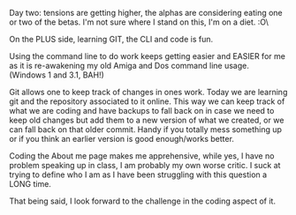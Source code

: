 Day two:  tensions are getting higher, the alphas are considering eating one or two of the betas.  I'm not sure where I stand on this, I'm on a diet. :O\

On the PLUS side, learning GIT, the CLI and code is fun.

Using the command line to do work keeps getting easier and EASIER for me as it is re-awakening my old Amiga and Dos command line usage.  (Windows 1 and 3.1, BAH!)

  Git allows one to keep track of changes in ones work.
Today we are learning git and the repository associated to it online. This way we can keep track of what we are coding and have backups to fall back on in case we need to keep old changes but add them to a new version of what we created, or we can fall back on that older commit.  Handy if you totally mess something up or if you think an earlier version is good enough/works better.

Coding the About me page makes me apprehensive, while yes, I have no problem speaking up in class, I am probably my own worse critic.  I suck at trying to define who I am as I have been struggling with this question a LONG time.

That being said, I look forward to the challenge in the coding aspect of it.
